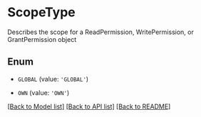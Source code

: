 # ScopeType

Describes the scope for a ReadPermission, WritePermission, or GrantPermission object

## Enum

* `GLOBAL` (value: `'GLOBAL'`)

* `OWN` (value: `'OWN'`)

[[Back to Model list]](../README.md#documentation-for-models) [[Back to API list]](../README.md#documentation-for-api-endpoints) [[Back to README]](../README.md)


